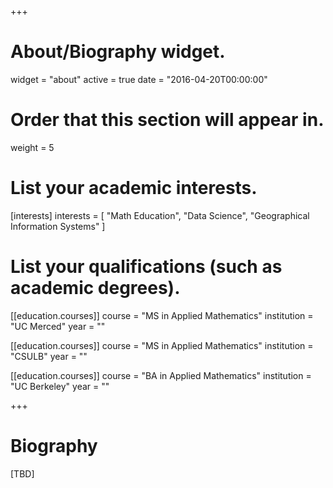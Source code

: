 +++
# About/Biography widget.
widget = "about"
active = true
date = "2016-04-20T00:00:00"

# Order that this section will appear in.
weight = 5

# List your academic interests.
[interests]
  interests = [
    "Math Education",
    "Data Science",
    "Geographical Information Systems"
  ]

# List your qualifications (such as academic degrees).
[[education.courses]]
  course = "MS in Applied Mathematics"
  institution = "UC Merced"
  year = ""

[[education.courses]]
  course = "MS in Applied Mathematics"
  institution = "CSULB"
  year = ""

[[education.courses]]
  course = "BA in Applied Mathematics"
  institution = "UC Berkeley"
  year = ""
 
+++

# Biography

[TBD]
